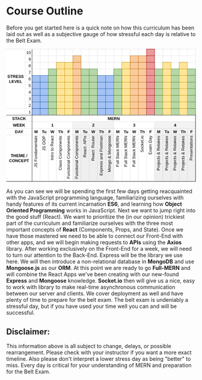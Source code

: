 # Course Outline

Before you get started here is a quick note on how this curriculum has been laid out as well as a subjective gauge of how stressful each day is relative to the Belt Exam.

<img src="../000_Captions/curves_v3.png"/>

As you can see we will be spending the first few days getting reacquainted with the JavaScript programming language, familiarizing ourselves with handy features of its current incarnation __ES6__, and learning how __Object Oriented Programming__ works in JavaScript. Next we want to jump right into the good stuff (React). We want to prioritize the (in our opinion) trickiest part of the curriculum and familiarize ourselves with the three most important concepts of __React__ (Components, Props, and State). Once we have those mastered we need to be able to connect our Front-End with other apps, and we will begin making requests to __APIs__ using the __Axios__ library. After working exclusively on the Front-End for a week, we will need to turn our attention to the Back-End. Express will be the library we use here. We will then introduce a non-relational database in __MongoDB__ and use __Mongoose.js__ as our __ORM__. At this point we are ready to go __Full-MERN__ and will combine the React Apps we've been creating with our new-found __Express__ and __Mongoose__ knowledge. __Socket.io__ then will give us a nice, easy to work with library to make real-time asynchronous communication between our server and clients. We cover deployment as well and have plenty of time to prepare for the belt exam. The belt exam is undeniably a stressful day, but if you have used your time well you can and will be successful.

## Disclaimer:
This information above is all subject to change, delays, or possible rearrangement. Please check with your instructor if you want a more exact timeline. Also please don't interpret a lower stress day as being "better" to miss. Every day is critical for your understanding of MERN and preparation for the Belt Exam.
